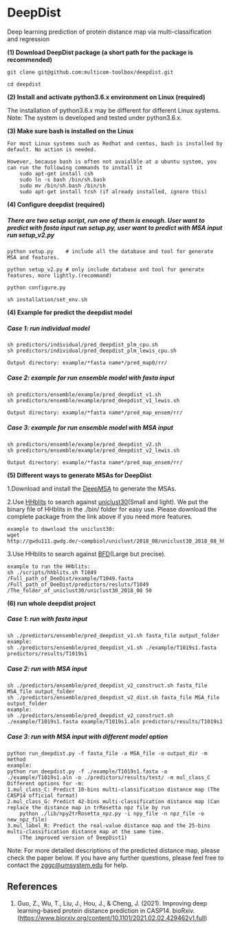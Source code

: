 # DeepDist
Deep learning prediction of protein distance map via multi-classification and regression

**(1) Download DeepDist package (a short path for the package is recommended)**

```
git clone git@github.com:multicom-toolbox/deepdist.git

cd deepdist
```

**(2) Install and activate python3.6.x environment on Linux (required)**

The installation of python3.6.x may be different for different Linux systems. 
Note: The system is developed and tested under python3.6.x. 

**(3) Make sure bash is installed on the Linux**
```
For most Linux systems such as Redhat and centos, bash is installed by default. No action is needed.

However, because bash is often not avaialble at a ubuntu system, you can run the following commands to install it
	sudo apt-get install csh
	sudo ln -s bash /bin/sh.bash 
	sudo mv /bin/sh.bash /bin/sh
	sudo apt-get install tcsh (if already installed, ignore this)	
```

**(4) Configure deepdist (required)**

<h5>There are two setup script, run one of them is enough. User want to predict with fasta input run setup.py, user want to predict with MSA input run setup_v2.py</h5>

```
python setup.py    # include all the database and tool for generate MSA and features.

python setup_v2.py # only include database and tool for generate features, more lightly.(recommand)

python configure.py

sh installation/set_env.sh
```

**(4) Example for predict the deepdist model**

<h5>Case 1: run individual model</h5>

```
sh predictors/individual/pred_deepdist_plm_cpu.sh
sh predictors/individual/pred_deepdist_plm_lewis_cpu.sh

Output directory: example/*fasta name*/pred_map0/rr/

```

<h5>Case 2: example for run ensemble model with fasta input</h5>

```
sh predictors/ensemble/example/pred_deepdist_v1.sh
sh predictors/ensemble/example/pred_deepdist_v1_lewis.sh

Output directory: example/*fasta name*/pred_map_ensem/rr/
```

<h5>Case 3: example for run ensemble model with MSA input</h5>

```
sh predictors/ensemble/example/pred_deepdist_v2.sh
sh predictors/ensemble/example/pred_deepdist_v2_lewis.sh

Output directory: example/*fasta name*/pred_map_ensem/rr/
```

**(5) Different ways to generate MSAs for DeepDist**

1.Download and install the [DeepMSA](https://zhanglab.dcmb.med.umich.edu/DeepMSA/) to generate the MSAs.

2.Use [HHblits](https://github.com/soedinglab/hh-suite) to search against [uniclust30](https://uniclust.mmseqs.com/)(Small and light).
We put the binary file of HHblits in the ./bin/ folder for easy use. Please download the complete package from the link above if you need more features.
```
example to download the uniclust30:
wget http://gwdu111.gwdg.de/~compbiol/uniclust/2018_08/uniclust30_2018_08_hhsuite.tar.gz
```
3.Use HHblits to search against [BFD](https://bfd.mmseqs.com/)(Large but precise).

```
example to run the HHblits:
sh ./scripts/hhblits.sh T1049  /Full_path_of_DeeDist/example/T1049.fasta /Full_path_of_DeeDist/predictors/resluts/T1049 /The_folder_of_uniclust30/uniclust30_2018_08 50
```

**(6) run whole deepdist project**

<h5>Case 1: run with fasta input</h5>

```
sh ./predictors/ensemble/pred_deepdist_v1.sh fasta_file output_folder
example:
sh ./predictors/ensemble/pred_deepdist_v1.sh ./example/T1019s1.fasta predictors/results/T1019s1

```

<h5>Case 2: run with MSA input</h5>    

```
sh ./predictors/ensemble/pred_deepdist_v2_construct.sh fasta_file MSA_file output_folder
sh ./predictors/ensemble/pred_deepdist_v2_dist.sh fasta_file MSA_file output_folder
example:
sh ./predictors/ensemble/pred_deepdist_v2_construct.sh ./example/T1019s1.fasta example/T1019s1.aln predictors/results/T1019s1

```

<h5>Case 3: run with MSA input with different model option</h5>

```
python run_deepdist.py -f fasta_file -a MSA_file -o output_dir -m method
example:
python run_deepdist.py -f ./example/T1019s1.fasta -a ./example/T1019s1.aln -o ./predictors/results/test/ -m mul_class_C
Different options for -m:
1.mul_class_C: Predict 10-bins multi-classification distance map (The CASP14 official format)
2.mul_class_G: Predict 42-bins multi-classification distance map (Can replace the distance map in trRosetta npz file by run 
	python ./lib/npy2trRosetta_npz.py -i npy_file -n npz_file -o new_npz_file)
3.mul_label_R: Predict the real-value distance map and the 25-bins multi-classification distance map at the same time. 
	(The improved version of DeepDist1)

```

Note: For more detailed descriptions of the predicted distance map, please check the paper below. If you have any further questions, please feel free to contact the zggc@umsystem.edu for help.

<h2>References</h2>

1. Guo, Z., Wu, T., Liu, J., Hou, J., & Cheng, J. (2021). Improving deep learning-based protein distance prediction in CASP14. bioRxiv. (https://www.biorxiv.org/content/10.1101/2021.02.02.429462v1.full)
